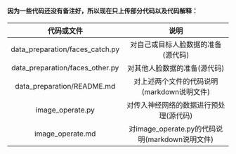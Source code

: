 #### 因为一些代码还没有备注好，所以现在只上传部分代码以及代码解释：

|代码或文件|说明|
|:---:|:---:|
|data_preparation/faces_catch.py|对自己或目标人脸数据的准备(源代码)|
|data_preparation/faces_other.py|对其他人脸数据的准备(源代码)|
|data_preparation/README.md|对上述两个文件的代码说明(markdown说明文件)|
|image_operate.py|对传入神经网络的数据进行预处理(源代码)|
|image_operate.md|对image_operate.py的代码说明(markdown说明文件)|
